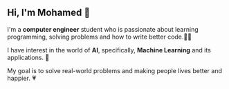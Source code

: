 ## Hi, I'm Mohamed 👋
I'm a **computer engineer** student who is passionate about learning programming, solving problems and how to write better code.👨‍💻

I have interest in the world of **AI**, specifically, **Machine Learning** and its applications. 🤖

My goal is to solve real-world problems and making people lives better and happier. 💗
